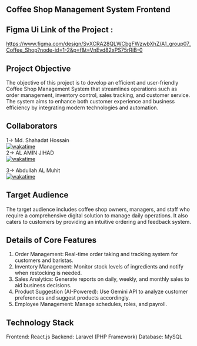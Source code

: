 ## Coffee Shop Management System Frontend

## Figma Ui Link of the Project : 
https://www.figma.com/design/SvXCRA28QLWCbgFWzwbXhZ/A1_group07_Coffee_Shop?node-id=1-2&p=f&t=VnEvd82xPS75rRiB-0

## Project Objective
The objective of this project is to develop an efficient and user-friendly Coffee Shop Management System that streamlines operations such as order management, inventory control, sales tracking, and customer service. The system aims to enhance both customer experience and business efficiency by integrating modern technologies and automation.
## Collaborators

1-> Md. Shahadat Hossain </br>
[![wakatime](https://wakatime.com/badge/user/3e03447a-8791-4526-b6ff-5bcb2cdcbb30/project/eb5a27b1-35c5-4cf9-bf3f-2a936bd9628e.svg)](https://wakatime.com/badge/user/3e03447a-8791-4526-b6ff-5bcb2cdcbb30/project/eb5a27b1-35c5-4cf9-bf3f-2a936bd9628e)  </br>
2-> AL AMIN JIHAD </br>
[![wakatime](https://wakatime.com/badge/user/3da02b1c-7095-45c3-94fd-04673f582943/project/3e34ec2c-b4f8-492b-9ed9-053a89372b4a.svg)](https://wakatime.com/badge/user/3da02b1c-7095-45c3-94fd-04673f582943/project/3e34ec2c-b4f8-492b-9ed9-053a89372b4a)

3-> Abdullah AL Muhit </br>
[![wakatime](https://wakatime.com/badge/user/aaefaa84-9d83-42ba-9869-9891679ad01d/project/a19440b4-da64-4d0f-b45b-2a6574d77806.svg)](https://wakatime.com/badge/user/aaefaa84-9d83-42ba-9869-9891679ad01d/project/a19440b4-da64-4d0f-b45b-2a6574d77806)

## Target Audience
The target audience includes coffee shop owners, managers, and staff who require a comprehensive digital solution to manage daily operations. It also caters to customers by providing an intuitive ordering and feedback system.
## Details of Core Features
1. Order Management: Real-time order taking and tracking system for customers and baristas.
2. Inventory Management: Monitor stock levels of ingredients and notify when restocking is needed.
3. Sales Analytics: Generate reports on daily, weekly, and monthly sales to aid business decisions.
4. Product Suggestion (AI-Powered): Use Gemini API to analyze customer preferences and suggest products accordingly.
5. Employee Management: Manage schedules, roles, and payroll.
## Technology Stack
Frontend: React.js
Backend: Laravel (PHP Framework)
Database: MySQL
